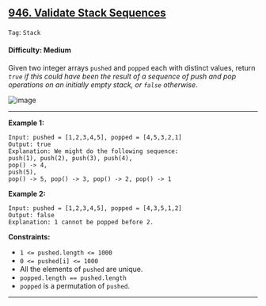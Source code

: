 ## [946. Validate Stack Sequences](https://leetcode.com/problems/validate-stack-sequences/)

```Tag```: ```Stack```

#### Difficulty: Medium

Given two integer arrays ```pushed``` and ```popped``` each with distinct values, return _```true``` if this could have been the result of a sequence of push and pop operations on an initially empty stack, or ```false``` otherwise_.

 ![image](https://user-images.githubusercontent.com/35042430/231628687-04d8cf19-13ac-4920-a0e5-b90112603a03.png)

---

__Example 1:__
```
Input: pushed = [1,2,3,4,5], popped = [4,5,3,2,1]
Output: true
Explanation: We might do the following sequence:
push(1), push(2), push(3), push(4),
pop() -> 4,
push(5),
pop() -> 5, pop() -> 3, pop() -> 2, pop() -> 1
```

__Example 2:__
```
Input: pushed = [1,2,3,4,5], popped = [4,3,5,1,2]
Output: false
Explanation: 1 cannot be popped before 2.
```

__Constraints:__

- ```1 <= pushed.length <= 1000```
- ```0 <= pushed[i] <= 1000```
- All the elements of ```pushed``` are unique.
- ```popped.length == pushed.length```
- ```popped``` is a permutation of ```pushed```.

---
